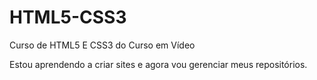 # HTML5-CSS3
 Curso de HTML5 E CSS3 do Curso em Vídeo

Estou aprendendo a criar sites e agora vou  gerenciar meus repositórios.

<a hrerf="https://marcelaboel.github.io/html-css">

